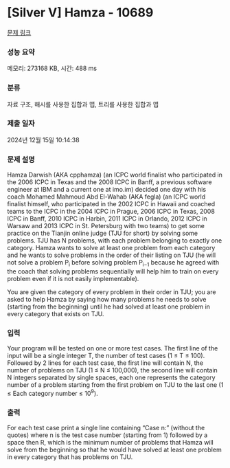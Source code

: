 # [Silver V] Hamza - 10689 

[문제 링크](https://www.acmicpc.net/problem/10689) 

### 성능 요약

메모리: 273168 KB, 시간: 488 ms

### 분류

자료 구조, 해시를 사용한 집합과 맵, 트리를 사용한 집합과 맵

### 제출 일자

2024년 12월 15일 10:14:38

### 문제 설명

<p>Hamza Darwish (AKA cpphamza) (an ICPC world finalist who participated in the 2006 ICPC in Texas and the 2008 ICPC in Banff, a previous software engineer at IBM and a current one at imo.im) decided one day with his coach Mohamed Mahmoud Abd El-Wahab (AKA fegla) (an ICPC world finalist himself, who participated in the 2002 ICPC in Hawaii and coached teams to the ICPC in the 2004 ICPC in Prague, 2006 ICPC in Texas, 2008 ICPC in Banff, 2010 ICPC in Harbin, 2011 ICPC in Orlando, 2012 ICPC in Warsaw and 2013 ICPC in St. Petersburg with two teams) to get some practice on the Tianjin online judge (TJU for short) by solving some problems. TJU has N problems, with each problem belonging to exactly one category. Hamza wants to solve at least one problem from each category and he wants to solve problems in the order of their listing on TJU (he will not solve a problem P<sub>i</sub> before solving problem P<sub>i−1</sub> because he agreed with the coach that solving problems sequentially will help him to train on every problem even if it is not easily implementable).</p>

<p>You are given the category of every problem in their order in TJU; you are asked to help Hamza by saying how many problems he needs to solve (starting from the beginning) until he had solved at least one problem in every category that exists on TJU.</p>

### 입력 

 <p>Your program will be tested on one or more test cases. The first line of the input will be a single integer T, the number of test cases (1 ≤ T ≤ 100). Followed by 2 lines for each test case, the first line will contain N, the number of problems on TJU (1 ≤ N ≤ 100,000), the second line will contain N integers separated by single spaces, each one represents the category number of a problem starting from the first problem on TJU to the last one (1 ≤ Each category number ≤ 10<sup>9</sup>).</p>

### 출력 

 <p>For each test case print a single line containing “Case n:” (without the quotes) where n is the test case number (starting from 1) followed by a space then R, which is the minimum number of problems that Hamza will solve from the beginning so that he would have solved at least one problem in every category that has problems on TJU.</p>

